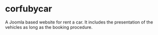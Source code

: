 # corfubycar
A Joomla based website for rent a car.
It includes the presentation of the
vehicles as long as the booking procedure.
